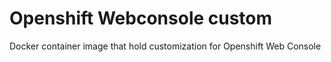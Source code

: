# Openshift Webconsole custom


Docker container image that hold customization for Openshift Web Console

